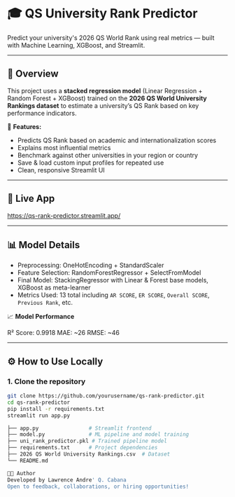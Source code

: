 # 🎓 QS University Rank Predictor

Predict your university's 2026 QS World Rank using real metrics — built with Machine Learning, XGBoost, and Streamlit.

---

## 📌 Overview

This project uses a **stacked regression model** (Linear Regression + Random Forest + XGBoost) trained on the **2026 QS World University Rankings dataset** to estimate a university’s QS Rank based on key performance indicators.

🔮 **Features:**
- Predicts QS Rank based on academic and internationalization scores
- Explains most influential metrics
- Benchmark against other universities in your region or country
- Save & load custom input profiles for repeated use
- Clean, responsive Streamlit UI

---

## 🚀 Live App

https://qs-rank-predictor.streamlit.app/

---

## 📊 Model Details

- Preprocessing: OneHotEncoding + StandardScaler
- Feature Selection: RandomForestRegressor + SelectFromModel
- Final Model: StackingRegressor with Linear & Forest base models, XGBoost as meta-learner
- Metrics Used: 13 total including `AR SCORE`, `ER SCORE`, `Overall SCORE`, `Previous Rank`, etc.

📈 **Model Performance**

R² Score: 0.9918
MAE: ~26
RMSE: ~46

---

## ⚙️ How to Use Locally

### 1. Clone the repository
```bash
git clone https://github.com/yourusername/qs-rank-predictor.git
cd qs-rank-predictor
pip install -r requirements.txt
streamlit run app.py

├── app.py                # Streamlit frontend
├── model.py              # ML pipeline and model training
├── uni_rank_predictor.pkl # Trained pipeline model
├── requirements.txt      # Project dependencies
├── 2026 QS World University Rankings.csv  # Dataset
└── README.md

👨‍💻 Author
Developed by Lawrence Andre' Q. Cabana
Open to feedback, collaborations, or hiring opportunities!

